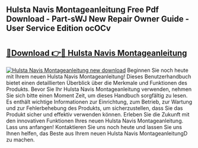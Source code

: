 ## Hulsta Navis Montageanleitung Free Pdf Download - Part-sWJ New Repair Owner Guide - User Service Edition ocOCv

# <h2><a href="http://df8g4u.blite.top/?on=Hulsta+Navis+Montageanleitung">🔗Download 👉🔴 Hulsta Navis Montageanleitung</a></h2>

[![Hulsta Navis Montageanleitung new download](https://i.imgur.com/lujVjoI.png)](http://df8g4u.blite.top/?on=Hulsta+Navis+Montageanleitung)
Beginnen Sie noch heute mit Ihrem neuen Hulsta Navis Montageanleitung! Dieses Benutzerhandbuch bietet einen detaillierten Überblick über die Merkmale und Funktionen des Produkts. Bevor Sie Ihr Hulsta Navis Montageanleitung verwenden, nehmen Sie sich bitte einen Moment Zeit, um dieses Handbuch sorgfältig zu lesen. Es enthält wichtige Informationen zur Einrichtung, zum Betrieb, zur Wartung und zur Fehlerbehebung des Produkts, um sicherzustellen, dass Sie das Produkt sicher und effektiv verwenden können. Erleben Sie die Zukunft mit den innovativen Funktionen Ihres neuen Hulsta Navis Montageanleitung. Lass uns anfangen! Kontaktieren Sie uns noch heute und lassen Sie uns Ihnen helfen, das Beste aus Ihrem neuen Hulsta Navis MontageanleitungD zu machen.
